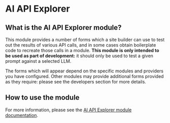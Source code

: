 # AI API Explorer
## What is the AI API Explorer module?
This module provides a number of forms which a site builder can use to test out
the results of various API calls, and in some cases obtain boilerplate code to
recreate those calls in a module. **This module is only intended to be used as
part of development:** it should only be used to test a given prompt against a
selected LLM.

The forms which will appear depend on the specific modules and providers you
have configured. Other modules may provide additional forms provided as they
require: please see the developers section for more details.

## How to use the module
For more information, please see the [AI API Explorer module documentation](https://project.pages.drupalcode.org/ai/modules/ai_api_explorer/).

